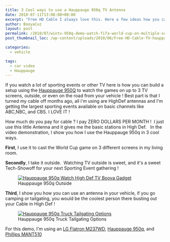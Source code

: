 ```yaml
---
title: 3 Cool ways to use a Hauppauge 950q TV Antenna
date: 2010-07-11T13:08:00+00:00
excerpt: "Free HD Cable I always love this. Here a few ideas how you can use this gadget creatively"
author: BooyaCuz
layout: post
permalink: /2010/07/wintv-950q-demo-watch-fifa-world-cup-on-multiple-screens-outdoors-or-from-your-vehicle.html
post_thumbnail_loc: /wp-content/uploads/2010/06/Free-HD-Cable-TV-hauppauge-thumb.jpg

categories:
  - vehicle

tags:
  - car video
  - Hauppauge
---
```

If you watch a lot of sporting events or other TV here is how you can build a setup using the [Hauppauge 950Q](http://amzn.to/2eQ75Qz) to watch the games on up to 3 TV screens, outside, or even on the road from your vehicle ! Best part is that I turned my cable off months ago, all i'm using are HighDef antennas and I'm getting the largest sporting events available on basic channels like ABC,NBC, and CBS. I LOVE IT !

How much do you pay for cable ? I pay ZERO DOLLARS PER MONTH !  I just use this little Antenna and it gives me the basic stations in High Def.   In the video demonstration, I show you how I use the Hauppauge 950q in 3 cool ways.

**First**, I use it to cast the World Cup game on 3 different screens in my living room.

**Secondly**, I take it outside.  Watching TV outside is sweet, and it's a sweet Tech-Showoff for your next Sporting Event gathering !
<figure>
	<a href="{{ site.cdn-url }}/wp-content/uploads/2010/07/Hauppauge-950q-Free-High-Def-TV-Mobile-Outdoors-Vehicle.png">
    <img src="{{ site.cdn-url }}/wp-content/uploads/2010/07/Hauppauge-950q-Free-High-Def-TV-Mobile-Outdoors-Vehicle-640x359.png" 
         alt="Hauppauge 950q Watch High Def TV Booya Gadget" title="Hauppauge 950q Watch High Def TV Booya Gadget"></a>
	<figcaption>Hauppauge 950q Outside</figcaption>
</figure>

**Third**, I show you how you can use an antenna in your vehicle, if you go camping or tailgating, you would be the coolest person there busting out your Cable in High Def !
<figure>
	<a href="{{ site.cdn-url }}/wp-content/uploads/2010/07/Mobile-Television-Car-Video-booya-gadget-tailgating-tips.png">
    <img src="{{ site.cdn-url }}/wp-content/uploads/2010/07/Mobile-Television-Car-Video-booya-gadget-tailgating-tips-640x359.png" 
         alt="Hauppauge 950q Truck Tailgating Options" title="Hauppauge 950q Watch High Def TV Tailgate"></a>
	<figcaption>Hauppauge 950q Truck Tailgating Options</figcaption>
</figure>

For this demo, I'm using an [LG Flatron M237WD](http://amzn.to/2fhXrtY), [Hauppauge 950q](http://amzn.to/2dYLJih), and [Phillips MANT510](http://amzn.to/2f0Pvtx)
